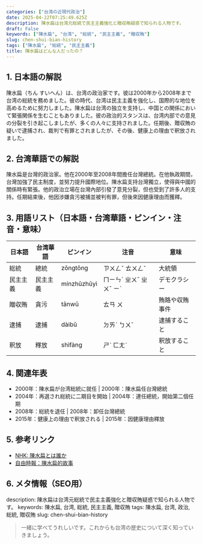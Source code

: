 ```yaml
---
categories: ["台湾の近現代政治"]
date: 2025-04-22T07:25:49.625Z
description: 陳水扁は台湾元総統で民主主義強化と贈収賄疑惑で知られる人物です。
draft: False
keywords: ["陳水扁", "台湾", "総統", "民主主義", "贈収賄"]
slug: chen-shui-bian-history
tags: ["陳水扁", "総統", "民主主義"]
title: 陳水扁はどんな人だったの？
---
```




## 1. 日本語の解説
陳水扁（ちん すいへん）は、台湾の政治家です。彼は2000年から2008年まで台湾の総統を務めました。彼の時代、台湾は民主主義を強化し、国際的な地位を高めるために努力しました。陳水扁は台湾の独立を支持し、中国との関係において緊張関係を生むこともありました。彼の政治的スタンスは、台湾内部での意見の分裂を引き起こしましたが、多くの人々に支持されました。任期後、贈収賄の疑いで逮捕され、裁判で有罪とされましたが、その後、健康上の理由で釈放されました。

## 2. 台湾華語での解説  
陳水扁是台灣的政治家。他在2000年至2008年間擔任台灣總統。在他執政期間，台灣加強了民主制度，並努力提升國際地位。陳水扁支持台灣獨立，使得與中國的關係時有緊張。他的政治立場在台灣內部引發了意見分裂，但也受到了許多人的支持。任期結束後，他因涉嫌貪污被捕並被判有罪，但後來因健康理由而獲釋。

## 3. 用語リスト（日本語・台湾華語・ピンイン・注音・意味）
| 日本語   | 台湾華語  | ピンイン      | 注音       | 意味                  |
|----------|-----------|---------------|------------|-----------------------|
| 総統     | 總統      | zǒngtǒng      | ㄗㄨㄥˇ ㄊㄨㄥˇ | 大統領                 |
| 民主主義 | 民主主義  | mínzhǔzhǔyì   | ㄇㄧㄣˊ ㄓㄨˇ ㄓㄨˇ ㄧˋ | デモクラシー           |
| 贈収賄   | 貪污      | tānwū         | ㄊㄢ ㄨ    | 賄賂や収賄事件         |
| 逮捕     | 逮捕      | dàibǔ         | ㄉㄞˋ ㄅㄨˇ | 逮捕すること           |
| 釈放     | 釋放      | shìfàng       | ㄕˋ ㄈㄤˋ  | 釈放すること           |

## 4. 関連年表
- 2000年：陳水扁が台湾総統に就任 | 2000年：陳水扁任台灣總統  
- 2004年：再選され総統に二期目を開始 | 2004年：連任總統，開始第二個任期  
- 2008年：総統を退任 | 2008年：卸任台灣總統  
- 2015年：健康上の理由で釈放される | 2015年：因健康理由釋放  

## 5. 参考リンク  
- [NHK: 陳水扁とは誰か](https://www3.nhk.or.jp/news/html/20200220/k10012294051000.html)  
- [自由時報：陳水扁的故事](https://news.ltn.com.tw/news/politics/breakingnews/2600547)

## 6. メタ情報（SEO用）
description: 陳水扁は台湾元総統で民主主義強化と贈収賄疑惑で知られる人物です。
keywords: 陳水扁, 台湾, 総統, 民主主義, 贈収賄
tags: 陳水扁, 台湾, 政治, 総統, 贈収賄
slug: chen-shui-bian-history

>一緒に学べてうれしいです。これからも台湾の歴史について深く知っていきましょう。